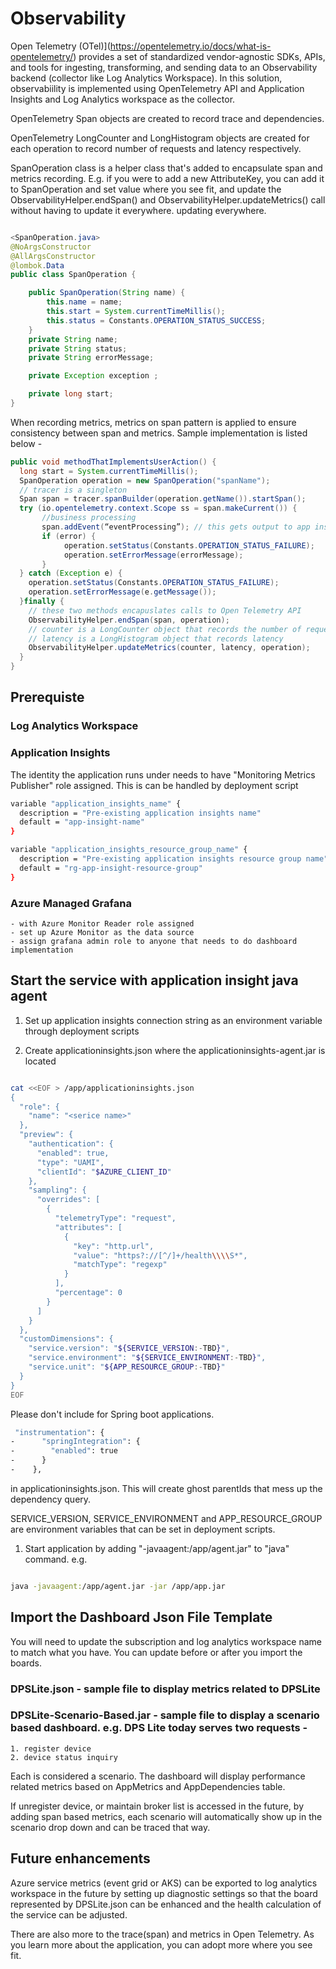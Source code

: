 # Observability

Open Telemetry (OTel)](https://opentelemetry.io/docs/what-is-opentelemetry/) provides a set of standardized vendor-agnostic SDKs, APIs, and tools for ingesting, transforming, and sending data to an Observability backend (collector like Log Analytics Workspace). In this solution, observabiility is implemented using OpenTelemetry API and Application Insights and Log Analytics workspace as the collector.

OpenTelemetry Span objects are created to record trace and dependencies.

OpenTelemetry LongCounter and LongHistogram objects are created for each operation to record number of requests and latency respectively.

SpanOperation class is a helper class that's added to encapsulate span and metrics recording. E.g. if you were to add a new AttributeKey, you can add it to SpanOperation and set value where you see fit, and update the ObservabilityHelper.endSpan() and ObservabilityHelper.updateMetrics() call without having to update it everywhere. updating everywhere.

```java

<SpanOperation.java>
@NoArgsConstructor
@AllArgsConstructor
@lombok.Data
public class SpanOperation {

    public SpanOperation(String name) {
        this.name = name;
        this.start = System.currentTimeMillis();
        this.status = Constants.OPERATION_STATUS_SUCCESS;
    }
    private String name;
    private String status;
    private String errorMessage;

    private Exception exception ;

    private long start;
}
```

When recording metrics, metrics on span pattern is applied to ensure consistency between span and metrics. Sample implementation is listed below -

```java
public void methodThatImplementsUserAction() {
  long start = System.currentTimeMillis();
  SpanOperation operation = new SpanOperation("spanName");
  // tracer is a singleton
  Span span = tracer.spanBuilder(operation.getName()).startSpan();
  try (io.opentelemetry.context.Scope ss = span.makeCurrent()) {
       //business processing
       span.addEvent(“eventProcessing”); // this gets output to app insights ‘trace’ table and "dependencies" table
       if (error) {
            operation.setStatus(Constants.OPERATION_STATUS_FAILURE);
            operation.setErrorMessage(errorMessage);
       }
  } catch (Exception e) {
    operation.setStatus(Constants.OPERATION_STATUS_FAILURE);
    operation.setErrorMessage(e.getMessage());
  }finally {
    // these two methods encapuslates calls to Open Telemetry API
    ObservabilityHelper.endSpan(span, operation);
    // counter is a LongCounter object that records the number of requests
    // latency is a LongHistogram object that records latency
    ObservabilityHelper.updateMetrics(counter, latency, operation);
  }
}
```

## Prerequiste

### Log Analytics Workspace

### Application Insights

  The identity the application runs under needs to have "Monitoring Metrics Publisher" role assigned. This is can be handled by deployment script

```bash
variable "application_insights_name" {
  description = "Pre-existing application insights name"
  default = "app-insight-name"
}

variable "application_insights_resource_group_name" {
  description = "Pre-existing application insights resource group name"
  default = "rg-app-insight-resource-group"
}
```

### Azure Managed Grafana

    - with Azure Monitor Reader role assigned
    - set up Azure Monitor as the data source
    - assign grafana admin role to anyone that needs to do dashboard implementation

## Start the service with application insight java agent

1. Set up application insights connection string as an environment variable through deployment scripts

2. Create applicationinsights.json where the applicationinsights-agent.jar is located

```bash

cat <<EOF > /app/applicationinsights.json
{
  "role": {
    "name": "<serice name>"
  },
  "preview": {
    "authentication": {
      "enabled": true,
      "type": "UAMI",
      "clientId": "$AZURE_CLIENT_ID"
    },
    "sampling": {
      "overrides": [
        {
          "telemetryType": "request",
          "attributes": [
            {
              "key": "http.url",
              "value": "https?://[^/]+/health\\\\S*",
              "matchType": "regexp"
            }
          ],
          "percentage": 0
        }
      ]
    }
  },
  "customDimensions": {
    "service.version": "${SERVICE_VERSION:-TBD}",
    "service.environment": "${SERVICE_ENVIRONMENT:-TBD}",
    "service.unit": "${APP_RESOURCE_GROUP:-TBD}"
  }
}
EOF
```

Please don't include for Spring boot applications. 

```bash
 "instrumentation": {
-      "springIntegration": {
-        "enabled": true
-      }
-    },
```
in applicationinsights.json. This will create ghost parentIds that mess up the dependency query.

SERVICE_VERSION, SERVICE_ENVIRONMENT and APP_RESOURCE_GROUP are environment variables that can be set in deployment scripts.

1. Start application by adding "-javaagent:/app/agent.jar" to "java" command. e.g.
   
```bash

java -javaagent:/app/agent.jar -jar /app/app.jar
```

## Import the Dashboard Json File Template

You will need to update the subscription and log analytics workspace name to match what you have. You can update before or after you import the boards. 

### DPSLite.json - sample file to display metrics related to DPSLite

### DPSLite-Scenario-Based.jar - sample file to display a scenario based dashboard. e.g. DPS Lite today serves two requests -

    1. register device
    2. device status inquiry

Each is considered a scenario. The dashboard will display performance related metrics based on AppMetrics and AppDependencies table.

If unregister device, or maintain broker list is accessed in the future, by adding span based metrics, each scenario will automatically show up in the scenario drop down and can be traced that way.

## Future enhancements

Azure service metrics (event grid or AKS) can be exported to log analytics workspace in the future by setting up diagnostic settings so that the board represented by DPSLite.json can be enhanced and the health calculation of the service can be adjusted.

There are also more to the trace(span) and metrics in Open Telemetry. As you learn more about the application, you can adopt more where you see fit.

